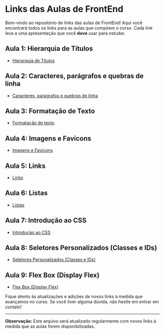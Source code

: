 # Links das Aulas de FrontEnd

Bem-vindo ao repositório de links das aulas de FrontEnd! Aqui você encontrará todos os links para as aulas que compõem o curso. Cada link leva a uma apresentação que você <b>deve</b> usar para estudar.

## Aula 1: Hierarquia de Títulos

- [Hierarquia de Títulos](https://view.genially.com/6501d673e6f28d0011d2b33f/presentation-hierarquia-de-titulos)

## Aula 2: Caracteres, parágrafos e quebras de linha

- [Caracteres, parágrafos e quebras de linha](https://view.genially.com/64ff32ea48b6360011856a7f/presentation-caracteres-paragrafos-quebras-de-linha)

## Aula 3: Formatação de Texto

- [Formatação de texto](https://view.genially.com/6501df12dd65ae0011283dad/presentation-formatacao-de-texto)

## Aula 4: Imagens e Favicons

- [Imagens e Favicons](https://view.genially.com/650088bc8873ce00182978c4/presentation-imagens-e-favicons)

## Aula 5: Links

- [Links](https://view.genially.com/65087c10df57350011a9f9ce/presentation-links)

## Aula 6: Listas

- [Listas](https://view.genially.com/6503316e3e07650011115a8e/presentation-listas)

## Aula 7: Introdução ao CSS

- [Introdução ao CSS](https://view.genially.com/6509e8f01d06e20019bf3306/presentation-css)

## Aula 8: Seletores Personalizados (Classes e IDs)

- [Seletores Personalizados (Classes e IDs)](https://view.genially.com/65145b5d9ae4a400111ca5fe/presentation-seletores-personalizados)

## Aula 9: Flex Box (Display Flex)

- [Flex Box (Display Flex)](https://view.genially.com/651af8a213b20f0011dedaca/presentation-flexbox)

Fique atento às atualizações e adições de novos links à medida que avançamos no curso. Se você tiver alguma dúvida, não hesite em entrar em contato!

---

**Observação:** Este arquivo será atualizado regularmente com novos links à medida que as aulas forem disponibilizadas.
